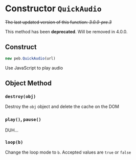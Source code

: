# Constructor `QuickAudio`
~~The last updated version of this function: *3.0.0-pre.3*~~

This method has been **deprecated**. Will be removed in 4.0.0.
## Construct
```javascript
new peb.QuickAudio(url)
```
Use JavaScript to play audio
## Object Method
### `destroy(obj)`
Destroy the `obj` object and delete the cache on the DOM
### `play()`, `pause()`
DUH...
### `loop(b)`
Change the loop mode to `b`. Accepted values are `true` or `false`
